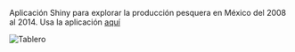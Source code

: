 Aplicación Shiny para explorar la producción pesquera en México del 2008 al 2014. Usa la aplicación [aquí](https://jaimeleal.shinyapps.io/produccion-pesquera-mexico/)

![Tablero]("produccion-pesquera.png") 
